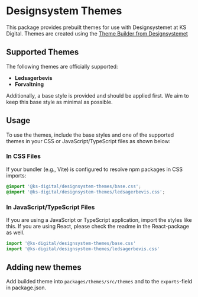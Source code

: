 # Designsystem Themes

This package provides prebuilt themes for use with Designsystemet at KS Digital. Themes are created using the [Theme Builder from Designsystemet](https://theme.designsystemet.no/)

## Supported Themes

The following themes are officially supported:

- **Ledsagerbevis**
- **Forvaltning**

Additionally, a base style is provided and should be applied first. We aim to keep this base style as minimal as possible.

## Usage

To use the themes, include the base styles and one of the supported themes in your CSS or JavaScript/TypeScript files as shown below:

### In CSS Files

If your bundler (e.g., Vite) is configured to resolve npm packages in CSS imports:

```css
@import '@ks-digital/designsystem-themes/base.css';
@import '@ks-digital/designsystem-themes/ledsagerbevis.css';
```

### In JavaScript/TypeScript Files

If you are using a JavaScript or TypeScript application, import the styles like this. If you are using React, please check the readme in the React-package as well.

```javascript
import '@ks-digital/designsystem-themes/base.css'
import '@ks-digital/designsystem-themes/ledsagerbevis.css'
```

## Adding new themes

Add builded theme into `packages/themes/src/themes` and to the `exports`-field in package.json.

